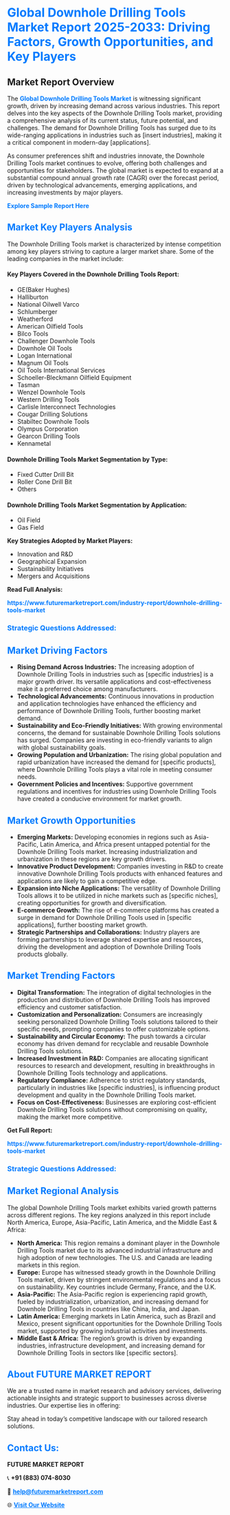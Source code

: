<h1 style="color: #007BFF;">Global Downhole Drilling Tools Market Report 2025-2033: Driving Factors, Growth Opportunities, and Key Players</h1>

<section id="overview">
<h2>Market Report Overview</h2>
<p>The <a href="https://www.futuremarketreport.com/industry-report/downhole-drilling-tools-market" style="color: #007BFF; text-decoration: none;"><strong>Global Downhole Drilling Tools Market</strong></a> is witnessing significant growth, driven by increasing demand across various industries. This report delves into the key aspects of the Downhole Drilling Tools market, providing a comprehensive analysis of its current status, future potential, and challenges. The demand for Downhole Drilling Tools has surged due to its wide-ranging applications in industries such as [insert industries], making it a critical component in modern-day [applications].</p>
<p>As consumer preferences shift and industries innovate, the Downhole Drilling Tools market continues to evolve, offering both challenges and opportunities for stakeholders. The global market is expected to expand at a substantial compound annual growth rate (CAGR) over the forecast period, driven by technological advancements, emerging applications, and increasing investments by major players.</p>
</section>

<section id="overview">
<p><a href="https://www.futuremarketreport.com/request-sample/reportId=61149" style="color: #007BFF; text-decoration: none;"><strong>Explore Sample Report Here</strong></a></p>
</section>

<section id="key-players">
<h2 style="color: #007BFF;">Market Key Players Analysis</h2>
<p>The Downhole Drilling Tools market is characterized by intense competition among key players striving to capture a larger market share. Some of the leading companies in the market include:</p>
<h4>Key Players Covered in the Downhole Drilling Tools Report:</h4>
<ul><li>GE(Baker Hughes)</li><li>Halliburton</li><li>National Oilwell Varco</li><li>Schlumberger</li><li>Weatherford</li><li>American Oilfield Tools</li><li>Bilco Tools</li><li>Challenger Downhole Tools</li><li>Downhole Oil Tools</li><li>Logan International</li><li>Magnum Oil Tools</li><li>Oil Tools International Services</li><li>Schoeller-Bleckmann Oilfield Equipment</li><li>Tasman</li><li>Wenzel Downhole Tools</li><li>Western Drilling Tools</li><li>Carlisle Interconnect Technologies</li><li>Cougar Drilling Solutions</li><li>Stabiltec Downhole Tools</li><li>Olympus Corporation</li><li>Gearcon Drilling Tools</li><li>Kennametal</li></ul>
<h4>Downhole Drilling Tools Market Segmentation by Type:</h4>
<ul><li>Fixed Cutter Drill Bit</li><li>Roller Cone Drill Bit</li><li>Others</li></ul>

<h4>Downhole Drilling Tools Market Segmentation by Application:</h4>
<ul><li>Oil Field</li><li>Gas Field</li></ul>
<p><strong>Key Strategies Adopted by Market Players:</strong></p>
<ul>
<li>Innovation and R&D</li>
<li>Geographical Expansion</li>
<li>Sustainability Initiatives</li>
<li>Mergers and Acquisitions</li>
</ul>
</section>

<section>
<p><strong>Read Full Analysis: </strong></p><a href="https://www.futuremarketreport.com/industry-report/downhole-drilling-tools-market" style="color: #007BFF; text-decoration: none;"><strong>https://www.futuremarketreport.com/industry-report/downhole-drilling-tools-market</strong></a>
<h3 style="color: #007BFF;">Strategic Questions Addressed:</h3>
</section>

<section id="driving-factors">
<h2 style="color: #007BFF;">Market Driving Factors</h2>
<ul>
<li><strong>Rising Demand Across Industries:</strong> The increasing adoption of Downhole Drilling Tools in industries such as [specific industries] is a major growth driver. Its versatile applications and cost-effectiveness make it a preferred choice among manufacturers.</li>
<li><strong>Technological Advancements:</strong> Continuous innovations in production and application technologies have enhanced the efficiency and performance of Downhole Drilling Tools, further boosting market demand.</li>
<li><strong>Sustainability and Eco-Friendly Initiatives:</strong> With growing environmental concerns, the demand for sustainable Downhole Drilling Tools solutions has surged. Companies are investing in eco-friendly variants to align with global sustainability goals.</li>
<li><strong>Growing Population and Urbanization:</strong> The rising global population and rapid urbanization have increased the demand for [specific products], where Downhole Drilling Tools plays a vital role in meeting consumer needs.</li>
<li><strong>Government Policies and Incentives:</strong> Supportive government regulations and incentives for industries using Downhole Drilling Tools have created a conducive environment for market growth.</li>
</ul>
</section>

<section id="growth-opportunities">
<h2 style="color: #007BFF;">Market Growth Opportunities</h2>
<ul>
<li><strong>Emerging Markets:</strong> Developing economies in regions such as Asia-Pacific, Latin America, and Africa present untapped potential for the Downhole Drilling Tools market. Increasing industrialization and urbanization in these regions are key growth drivers.</li>
<li><strong>Innovative Product Development:</strong> Companies investing in R&D to create innovative Downhole Drilling Tools products with enhanced features and applications are likely to gain a competitive edge.</li>
<li><strong>Expansion into Niche Applications:</strong> The versatility of Downhole Drilling Tools allows it to be utilized in niche markets such as [specific niches], creating opportunities for growth and diversification.</li>
<li><strong>E-commerce Growth:</strong> The rise of e-commerce platforms has created a surge in demand for Downhole Drilling Tools used in [specific applications], further boosting market growth.</li>
<li><strong>Strategic Partnerships and Collaborations:</strong> Industry players are forming partnerships to leverage shared expertise and resources, driving the development and adoption of Downhole Drilling Tools products globally.</li>
</ul>
</section>

<section id="trending-factors">
<h2 style="color: #007BFF;">Market Trending Factors</h2>
<ul>
<li><strong>Digital Transformation:</strong> The integration of digital technologies in the production and distribution of Downhole Drilling Tools has improved efficiency and customer satisfaction.</li>
<li><strong>Customization and Personalization:</strong> Consumers are increasingly seeking personalized Downhole Drilling Tools solutions tailored to their specific needs, prompting companies to offer customizable options.</li>
<li><strong>Sustainability and Circular Economy:</strong> The push towards a circular economy has driven demand for recyclable and reusable Downhole Drilling Tools solutions.</li>
<li><strong>Increased Investment in R&D:</strong> Companies are allocating significant resources to research and development, resulting in breakthroughs in Downhole Drilling Tools technology and applications.</li>
<li><strong>Regulatory Compliance:</strong> Adherence to strict regulatory standards, particularly in industries like [specific industries], is influencing product development and quality in the Downhole Drilling Tools market.</li>
<li><strong>Focus on Cost-Effectiveness:</strong> Businesses are exploring cost-efficient Downhole Drilling Tools solutions without compromising on quality, making the market more competitive.</li>
</ul>
</section>

<section>
<p><strong>Get Full Report: </strong></p><a href="https://www.futuremarketreport.com/industry-report/downhole-drilling-tools-market" style="color: #007BFF; text-decoration: none;"><strong>https://www.futuremarketreport.com/industry-report/downhole-drilling-tools-market</strong></a>
<h3 style="color: #007BFF;">Strategic Questions Addressed:</h3>
</section>


<section id="regional-analysis">
<h2 style="color: #007BFF;">Market Regional Analysis</h2>
<p>The global Downhole Drilling Tools market exhibits varied growth patterns across different regions. The key regions analyzed in this report include North America, Europe, Asia-Pacific, Latin America, and the Middle East & Africa:</p>
<ul>
<li><strong>North America:</strong> This region remains a dominant player in the Downhole Drilling Tools market due to its advanced industrial infrastructure and high adoption of new technologies. The U.S. and Canada are leading markets in this region.</li>
<li><strong>Europe:</strong> Europe has witnessed steady growth in the Downhole Drilling Tools market, driven by stringent environmental regulations and a focus on sustainability. Key countries include Germany, France, and the U.K.</li>
<li><strong>Asia-Pacific:</strong> The Asia-Pacific region is experiencing rapid growth, fueled by industrialization, urbanization, and increasing demand for Downhole Drilling Tools in countries like China, India, and Japan.</li>
<li><strong>Latin America:</strong> Emerging markets in Latin America, such as Brazil and Mexico, present significant opportunities for the Downhole Drilling Tools market, supported by growing industrial activities and investments.</li>
<li><strong>Middle East & Africa:</strong> The region’s growth is driven by expanding industries, infrastructure development, and increasing demand for Downhole Drilling Tools in sectors like [specific sectors].</li>
</ul>
</section>

<footer>
<h2 style="color: #007BFF;">About FUTURE MARKET REPORT</h2>
<p>We are a trusted name in market research and advisory services, delivering actionable insights and strategic support to businesses across diverse industries. Our expertise lies in offering:</p>

<p>Stay ahead in today’s competitive landscape with our tailored research solutions.</p>

<h2 style="color: #007BFF;">Contact Us:</h2>
<p><strong>FUTURE MARKET REPORT</strong></p>
<p>📞 <strong>+91 (883) 074-8030</strong></p>
<p>📧 <strong><a href="mailto:help@futuremarketreport.com" style="color: #007BFF;">help@futuremarketreport.com</a></strong></p>
<p>🌐 <strong><a href="https://www.futuremarketreport.com/" style="color: #007BFF;">Visit Our Website</a></strong></p>
</footer>